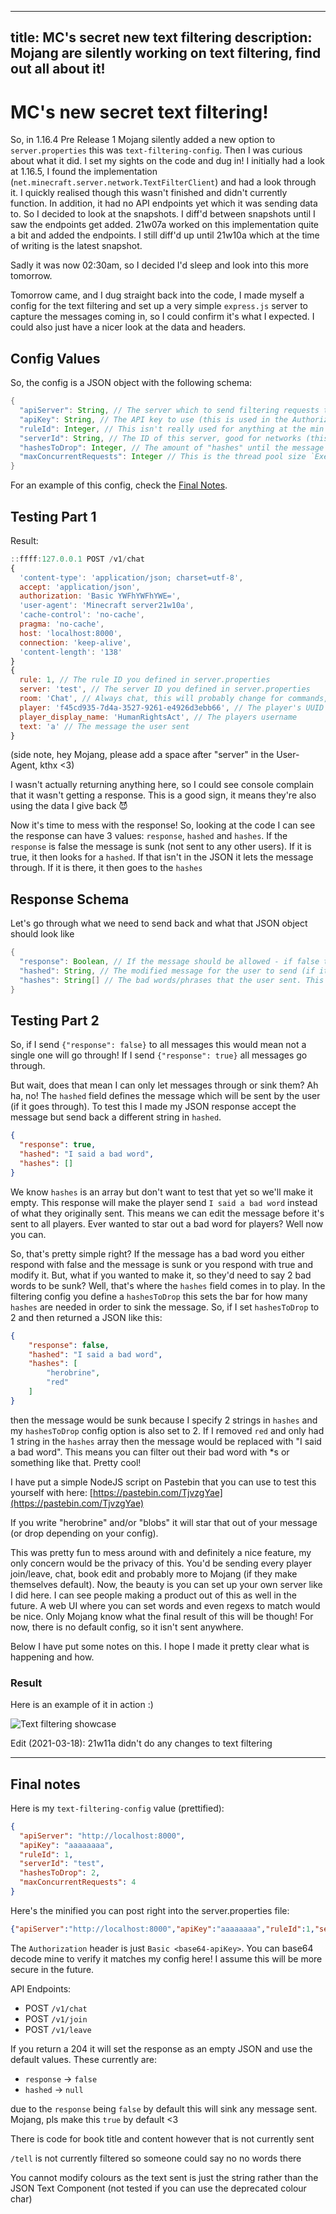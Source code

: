 -----
title: MC's secret new text filtering
description: Mojang are silently working on text filtering, find out all about it!
-----

# MC's new secret text filtering!

So, in 1.16.4 Pre Release 1 Mojang silently added a new option to `server.properties` this was `text-filtering-config`. Then I was curious about what it did. I set my sights on the code and dug in! I initially had a look at 1.16.5, I found the implementation (`net.minecraft.server.network.TextFilterClient`) and had a look through it. I quickly realised though this wasn't finished and didn't currently function. In addition, it had no API endpoints yet which it was sending data to. So I decided to look at the snapshots. I diff'd between snapshots until I saw the endpoints get added. 21w07a worked on this implementation quite a bit and added the endpoints. I still diff'd up until 21w10a which at the time of writing is the latest snapshot.

Sadly it was now 02:30am, so I decided I'd sleep and look into this more tomorrow.

Tomorrow came, and I dug straight back into the code, I made myself a config for the text filtering and set up a very simple `express.js` server to capture the messages coming in, so I could confirm it's what I expected. I could also just have a nicer look at the data and headers.

## Config Values
So, the config is a JSON object with the following schema:
```java
{
  "apiServer": String, // The server which to send filtering requests to
  "apiKey": String, // The API key to use (this is used in the Authorization header - Basic base64 auth)
  "ruleId": Integer, // This isn't really used for anything at the min
  "serverId": String, // The ID of this server, good for networks (this will likely be a UUID in the future if Mojang do a default implementation)
  "hashesToDrop": Integer, // The amount of "hashes" until the message is dropped. Keep reading for more info
  "maxConcurrentRequests": Integer // This is the thread pool size `Executors.newFixedThreadPool(maxConcurrentRequests)`
}
```
For an example of this config, check the [Final Notes](#final-notes).

## Testing Part 1
Result:

```js
::ffff:127.0.0.1 POST /v1/chat
{
  'content-type': 'application/json; charset=utf-8',
  accept: 'application/json',
  authorization: 'Basic YWFhYWFhYWE=',
  'user-agent': 'Minecraft server21w10a',
  'cache-control': 'no-cache',
  pragma: 'no-cache',
  host: 'localhost:8000',
  connection: 'keep-alive',
  'content-length': '138'
}
{
  rule: 1, // The rule ID you defined in server.properties
  server: 'test', // The server ID you defined in server.properties
  room: 'Chat', // Always chat, this will probably change for commands, books, etc
  player: 'f45cd935-7d4a-3527-9261-e4926d3ebb66', // The player's UUID
  player_display_name: 'HumanRightsAct', // The players username
  text: 'a' // The message the user sent
}
```

(side note, hey Mojang, please add a space after "server" in the User-Agent, kthx <3)

I wasn't actually returning anything here, so I could see console complain that it wasn't getting a response. This is a good sign, it means they're also using the data I give back 😈

Now it's time to mess with the response! So, looking at the code I can see the response can have 3 values: `response`, `hashed` and `hashes`. If the `response` is false the message is sunk (not sent to any other users). If it is true, it then looks for a `hashed`. If that isn't in the JSON it lets the message through. If it is there, it then goes to the `hashes`

## Response Schema
Let's go through what we need to send back and what that JSON object should look like
```java
{
  "response": Boolean, // If the message should be allowed - if false the message isn't sent to any users
  "hashed": String, // The modified message for the user to send (if it wasn't dropped or accepted)
  "hashes": String[] // The bad words/phrases that the user sent. This is used to see if the message should be dropped (hashesToDrop) 
}
```

## Testing Part 2
So, if I send `{"response": false}` to all messages this would mean not a single one will go through! If I send `{"response": true}` all messages go through.

But wait, does that mean I can only let messages through or sink them? Ah ha, no! The `hashed` field defines the message which will be sent by the user (if it goes through). To test this I made my JSON response accept the message but send back a different string in `hashed`.
```json
{
  "response": true,
  "hashed": "I said a bad word",
  "hashes": []
}
```
We know `hashes` is an array but don't want to test that yet so we'll make it empty. This response will make the player send `I said a bad word` instead of what they originally sent. This means we can edit the message before it's sent to all players. Ever wanted to star out a bad word for players? Well now you can.

So, that's pretty simple right? If the message has a bad word you either respond with false and the message is sunk or you respond with true and modify it. But, what if you wanted to make it, so they'd need to say 2 bad words to be sunk? Well, that's where the `hashes` field comes in to play. In the filtering config you define a `hashesToDrop` this sets the bar for how many `hashes` are needed in order to sink the message. So, if I set `hashesToDrop` to 2 and then returned a JSON like this:

```json
{
    "response": false,
    "hashed": "I said a bad word",
    "hashes": [
        "herobrine",
        "red"
    ]
}
```

then the message would be sunk because I specify 2 strings in `hashes` and my `hashesToDrop` config option is also set to 2. If I removed `red` and only had 1 string in the `hashes` array then the message would be replaced with "I said a bad word". This means you can filter out their bad word with \*s or something like that. Pretty cool!

I have put a simple NodeJS script on Pastebin that you can use to test this yourself with here: [https://pastebin.com/TjvzgYae](https://pastebin.com/TjvzgYae)

If you write "herobrine" and/or "blobs" it will star that out of your message (or drop depending on your config).

This was pretty fun to mess around with and definitely a nice feature, my only concern would be the privacy of this. You'd be sending every player join/leave, chat, book edit and probably more to Mojang (if they make themselves default). Now, the beauty is you can set up your own server like I did here. I can see people making a product out of this as well in the future. A web UI where you can set words and even regexs to match would be nice. Only Mojang know what the final result of this will be though! For now, there is no default config, so it isn't sent anywhere.

Below I have put some notes on this. I hope I made it pretty clear what is happening and how. 

### Result
Here is an example of it in action :)

![Text filtering showcase](/img/text-filtering-showcase.png)

Edit (2021-03-18): 21w11a didn't do any changes to text filtering

---

## Final notes

Here is my `text-filtering-config` value (prettified):
```json
{
  "apiServer": "http://localhost:8000",
  "apiKey": "aaaaaaaa",
  "ruleId": 1,
  "serverId": "test",
  "hashesToDrop": 2,
  "maxConcurrentRequests": 4
}
```
Here's the minified you can post right into the server.properties file:
```json
{"apiServer":"http://localhost:8000","apiKey":"aaaaaaaa","ruleId":1,"serverId":"test","hashesToDrop":2,"maxConcurrentRequests":4}
```

The `Authorization` header is just `Basic <base64-apiKey>`. You can base64 decode mine to verify it matches my config here! I assume this will be more secure in the future.

API Endpoints:

- POST `/v1/chat`
- POST `/v1/join`
- POST `/v1/leave`

If you return a 204 it will set the response as an empty JSON and use the default values. These currently are:

- `response` → `false`
- `hashed` → `null`

due to the `response` being `false` by default this will sink any message sent. Mojang, pls make this `true` by default <3

There is code for book title and content however that is not currently sent

`/tell` is not currently filtered so someone could say no no words there

You cannot modify colours as the text sent is just the string rather than the JSON Text Component (not tested if you can use the deprecated colour char)
